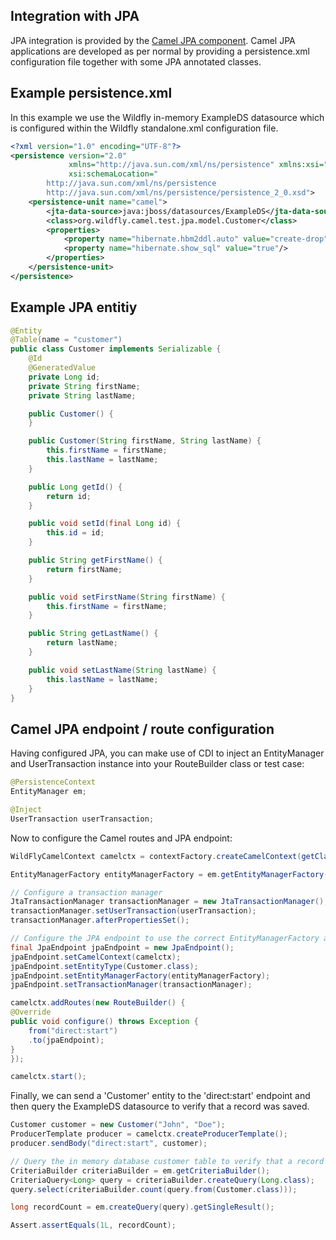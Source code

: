 ## Integration with JPA
JPA integration is provided by the [Camel JPA component](http://camel.apache.org/jpa.html). Camel JPA applications are developed as per normal by providing a persistence.xml configuration file together with some JPA annotated classes.

## Example persistence.xml
In this example we use the Wildfly in-memory ExampleDS datasource which is configured within the Wildfly standalone.xml configuration file.

```xml
<?xml version="1.0" encoding="UTF-8"?>
<persistence version="2.0"
             xmlns="http://java.sun.com/xml/ns/persistence" xmlns:xsi="http://www.w3.org/2001/XMLSchema-instance"
             xsi:schemaLocation="
        http://java.sun.com/xml/ns/persistence
        http://java.sun.com/xml/ns/persistence/persistence_2_0.xsd">
    <persistence-unit name="camel">
        <jta-data-source>java:jboss/datasources/ExampleDS</jta-data-source>
        <class>org.wildfly.camel.test.jpa.model.Customer</class>
        <properties>
            <property name="hibernate.hbm2ddl.auto" value="create-drop"/>
            <property name="hibernate.show_sql" value="true"/>
        </properties>
    </persistence-unit>
</persistence>
```

## Example JPA entitiy
```java
@Entity
@Table(name = "customer")
public class Customer implements Serializable {
    @Id
    @GeneratedValue
    private Long id;
    private String firstName;
    private String lastName;

    public Customer() {
    }

    public Customer(String firstName, String lastName) {
        this.firstName = firstName;
        this.lastName = lastName;
    }

    public Long getId() {
        return id;
    }

    public void setId(final Long id) {
        this.id = id;
    }

    public String getFirstName() {
        return firstName;
    }

    public void setFirstName(String firstName) {
        this.firstName = firstName;
    }

    public String getLastName() {
        return lastName;
    }

    public void setLastName(String lastName) {
        this.lastName = lastName;
    }
}
```

## Camel JPA endpoint / route configuration

Having configured JPA, you can make use of CDI to inject an EntityManager and UserTransaction instance into your RouteBuilder class or test case:

```java
@PersistenceContext
EntityManager em;

@Inject
UserTransaction userTransaction;
```

Now to configure the Camel routes and JPA endpoint:


```java
WildFlyCamelContext camelctx = contextFactory.createCamelContext(getClass().getClassLoader());

EntityManagerFactory entityManagerFactory = em.getEntityManagerFactory();

// Configure a transaction manager
JtaTransactionManager transactionManager = new JtaTransactionManager();
transactionManager.setUserTransaction(userTransaction);
transactionManager.afterPropertiesSet();

// Configure the JPA endpoint to use the correct EntityManagerFactory and JtaTransactionManager
final JpaEndpoint jpaEndpoint = new JpaEndpoint();
jpaEndpoint.setCamelContext(camelctx);
jpaEndpoint.setEntityType(Customer.class);
jpaEndpoint.setEntityManagerFactory(entityManagerFactory);
jpaEndpoint.setTransactionManager(transactionManager);

camelctx.addRoutes(new RouteBuilder() {
@Override
public void configure() throws Exception {
    from("direct:start")
    .to(jpaEndpoint);
}
});

camelctx.start();
```
Finally, we can send a 'Customer' entity to the 'direct:start' endpoint and then query the ExampleDS datasource to verify that a record was saved.

```java
Customer customer = new Customer("John", "Doe");
ProducerTemplate producer = camelctx.createProducerTemplate();
producer.sendBody("direct:start", customer);

// Query the in memory database customer table to verify that a record was saved
CriteriaBuilder criteriaBuilder = em.getCriteriaBuilder();
CriteriaQuery<Long> query = criteriaBuilder.createQuery(Long.class);
query.select(criteriaBuilder.count(query.from(Customer.class)));

long recordCount = em.createQuery(query).getSingleResult();

Assert.assertEquals(1L, recordCount);
```
